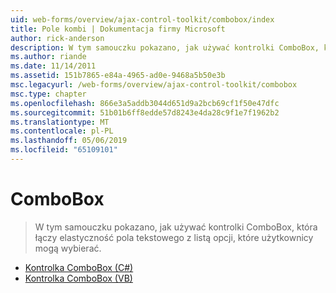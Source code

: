 ```yaml
---
uid: web-forms/overview/ajax-control-toolkit/combobox/index
title: Pole kombi | Dokumentacja firmy Microsoft
author: rick-anderson
description: W tym samouczku pokazano, jak używać kontrolki ComboBox, która łączy elastyczność pola tekstowego z listą opcji, które użytkownicy mogą wybierać.
ms.author: riande
ms.date: 11/14/2011
ms.assetid: 151b7865-e84a-4965-ad0e-9468a5b50e3b
msc.legacyurl: /web-forms/overview/ajax-control-toolkit/combobox
msc.type: chapter
ms.openlocfilehash: 866e3a5addb3044d651d9a2bcb69cf1f50e47dfc
ms.sourcegitcommit: 51b01b6ff8edde57d8243e4da28c9f1e7f1962b2
ms.translationtype: MT
ms.contentlocale: pl-PL
ms.lasthandoff: 05/06/2019
ms.locfileid: "65109101"
---
```

# <a name="combobox"></a>ComboBox

> W tym samouczku pokazano, jak używać kontrolki ComboBox, która łączy elastyczność pola tekstowego z listą opcji, które użytkownicy mogą wybierać.

- [Kontrolka ComboBox (C#)](how-do-i-use-the-combobox-control-cs.md)
- [Kontrolka ComboBox (VB)](how-do-i-use-the-combobox-control-vb.md)
